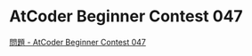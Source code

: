 AtCoder Beginner Contest 047
===

[問題 - AtCoder Beginner Contest 047](https://atcoder.jp/contests/abc047/tasks)
